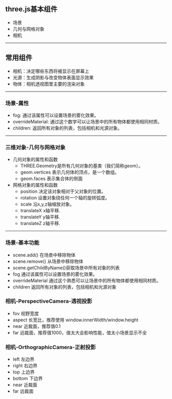 ## three.js基本组件
- 场景
- 几何与网格对象
- 相机
---
## 常用组件
- 相机：决定哪些东西将被显示在屏幕上
- 光源：生成阴影与改变物体表面显示效果
- 物体：相机透视图里主要的渲染对象
---
### 场景-属性
- fog: 通过该属性可以设置场景的雾化效果。
- overrideMaterial: 通过这个数学可以让场景中的所有物体都使用相同材质。
- children: 返回所有对象的列表，包括相机和光源对象。
---
### 三维对象-几何与网格对象
- 几何对象的属性和函数
    - THREE.Geometry是所有几何对象的基类（我们简称geom）。
    - geom.vertices 表示几何体的顶点，是一个数组。
    - geom.faces 表示集合体的侧面
- 网格对象的属性和函数
    - position 决定该对象相对于父对象的位置。
    - rotation 设置对象绕任何一个轴的旋转弧度。
    - scale 沿x,y,z轴缩放对象。
    - translateX x轴平移.
    - translateY y轴平移.
    - translateZ z轴平移.
---
### 场景-基本功能
- scene.add() 在场景中移除物体
- scene.remove() 从场景中移除物体
- scene.getChildByName()获取场景中所有对象的列表
- fog 通过该属性可以设置场景的雾化效果。
- overrideMaterial 通过这个熟悉可以让场景中的所有物体都使用相同材质。
- children 返回所有对象的列表，包括相机和光源对象

### 相机-PerspectiveCamera-透视投影
- fov 视野宽度
- aspect 长宽比，推荐使用 window.innerWidth/window.height
- near 近裁面，推荐值0.1
- far 远裁面，推荐值1000，值太大会影响性能，值太小场景显示不全

### 相机-OrthographicCamera-正射投影
- left 左边界
- right 右边界
- top 上边界
- bottom 下边界
- near 近裁面
- far 远裁面
